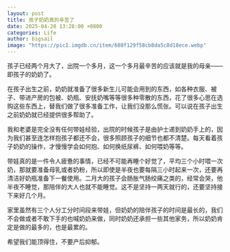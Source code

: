 ```yaml
---
layout: post
title: 孩子奶奶真的辛苦了
date: 2025-04-28 13:28:00 +0800
categories: Life
author: bigsail
image: "https://pic1.imgdb.cn/item/680f129f58cb8da5c8d18ece.webp"
---
```

孩子已经两个月大了，出院一个多月，这一个多月最辛苦的应该就是我的母亲——即孩子的奶奶了。

在孩子出生之前，奶奶就准备了很多新生儿可能会用到的东西，如各种衣服、被子、带进产房的包被、奶瓶、安抚奶嘴等等很多种零散的东西，花了很多心思在选购这些东西上，替我们做了很多准备工作，让我们没那么慌张。可以说在孩子出生之前奶奶就已经提供很多帮助了。

我和老婆是完全没有任何带娃经验，出院的时候孩子是由护士递到奶奶手上的，因为我们甚至连怎样抱孩子都还不会，很多照顾孩子的细节也都不清楚。每天看着孩子奶奶的操作，才慢慢学会如何抱、如何换纸尿裤、如何喂奶等等。

带娃真的是一件令人疲惫的事情，已经不可能再睡个好觉了，平均三个小时喂一次奶，那就要准备母乳或者奶粉，所以即使是半夜也要每隔三小时起来一次，还要再清洁好奶瓶准备下一餐使用。二月大的孩子会肠胀气肠绞痛之类的，经常会哭，他半夜不睡觉，那陪伴的大人也就不能睡觉。这不是坚持一两天就行的，还要坚持接下来好几个月。

家里虽然有三个人分工分时间段来带娃，但奶奶的陪伴孩子的时间是最长的，我们不会做或者不敢下手的也喊奶奶来做，同时奶奶还承担一些其他家务，所以奶奶肯定是做的最多的，也是最累的。

希望我们能顶得住，不要产后抑郁。
